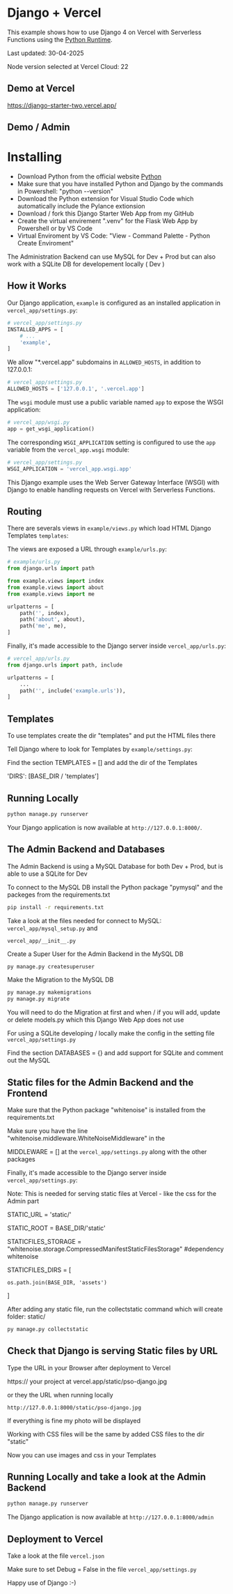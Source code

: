 

# Django + Vercel

This example shows how to use Django 4 on Vercel with Serverless Functions using the [Python Runtime](https://vercel.com/docs/concepts/functions/serverless-functions/runtimes/python).

Last updated: 30-04-2025

Node version selected at Vercel Cloud: 22

## Demo at Vercel

https://django-starter-two.vercel.app/

## Demo / Admin

# Installing

- Download Python from the official website [Python](https://python.org/)
- Make sure that you have installed Python and Django by the commands in Powershell: "python --version"
- Download the Python extension for Visual Studio Code which automatically include the Pylance extionsion
- Download / fork this Django Starter Web App from my GitHub
- Create the virtual envirement ".venv" for the Flask Web App by Powershell or by VS Code
- Virtual Enviroment by VS Code: "View - Command Palette - Python Create Enviroment"


The Administration Backend can use MySQL for Dev + Prod but can also work with a SQLite DB for developement locally ( Dev )

## How it Works

Our Django application, `example` is configured as an installed application in `vercel_app/settings.py`:

```python
# vercel_app/settings.py
INSTALLED_APPS = [
    # ...
    'example',
]
```

We allow "\*.vercel.app" subdomains in `ALLOWED_HOSTS`, in addition to 127.0.0.1:

```python
# vercel_app/settings.py
ALLOWED_HOSTS = ['127.0.0.1', '.vercel.app']
```

The `wsgi` module must use a public variable named `app` to expose the WSGI application:

```python
# vercel_app/wsgi.py
app = get_wsgi_application()
```

The corresponding `WSGI_APPLICATION` setting is configured to use the `app` variable from the `vercel_app.wsgi` module:

```python
# vercel_app/settings.py
WSGI_APPLICATION = 'vercel_app.wsgi.app'
```

This Django example uses the Web Server Gateway Interface (WSGI) with Django to enable handling requests on Vercel with Serverless Functions.

## Routing 

There are severals views in `example/views.py` which load HTML Django Templates `templates`:

The views are exposed a URL through `example/urls.py`:

```python
# example/urls.py
from django.urls import path

from example.views import index
from example.views import about
from example.views import me

urlpatterns = [
    path('', index),
    path('about', about),
    path('me', me),
]
```
Finally, it's made accessible to the Django server inside `vercel_app/urls.py`:

```python
# vercel_app/urls.py
from django.urls import path, include

urlpatterns = [
    ...
    path('', include('example.urls')),
]
```

## Templates

To use templates create the dir "templates" and put the HTML files there

Tell Django where to look for Templates by `example/settings.py`:

Find the section TEMPLATES = [] and add the dir of the Templates

'DIRS': [BASE_DIR / 'templates']

## Running Locally

```bash
python manage.py runserver
```
Your Django application is now available at `http://127.0.0.1:8000/`.

## The Admin Backend and Databases

The Admin Backend is using a MySQL Database for both Dev + Prod, but is able to use a SQLite for Dev

To connect to the MySQL DB install the Python package "pymysql" and the packeges from the requirements.txt

```bash
pip install -r requirements.txt
```

Take a look at the files needed for connect to MySQL: `vercel_app/mysql_setup.py` and 

`vercel_app/__init__.py`

Create a Super User for the Admin Backend in the MySQL DB

```bash
py manage.py createsuperuser
```

Make the Migration to the MySQL DB

```bash
py manage.py makemigrations
py manage.py migrate
```
You will need to do the Migration at first and when / if you will add, update or delete models.py which this Django Web App does not use

For using a SQLite developing / locally make the config in the setting file `vercel_app/settings.py`

Find the section DATABASES = {} and add support for SQLite and comment out the MySQL

## Static files for the Admin Backend and the Frontend

Make sure that the Python package "whitenoise" is installed from the requirements.txt

Make sure you have the line "whitenoise.middleware.WhiteNoiseMiddleware" in the 

MIDDLEWARE = [] at the `vercel_app/settings.py` along with the other packages

Finally, it's made accessible to the Django server inside `vercel_app/settings.py`:

Note: This is needed for serving static files at Vercel - like the css for the Admin part

STATIC_URL = 'static/'

STATIC_ROOT = BASE_DIR/'static' 

STATICFILES_STORAGE = "whitenoise.storage.CompressedManifestStaticFilesStorage" #dependency whitenoise

STATICFILES_DIRS = [

    os.path.join(BASE_DIR, 'assets')
]

After adding any static file, run the collectstatic command which will create folder: static/

```bash
py manage.py collectstatic
```
## Check that Django is serving Static files by URL

Type the URL in your Browser after deployment to Vercel

https:// your project at vercel.app/static/pso-django.jpg

or they the URL when running locally

`http://127.0.0.1:8000/static/pso-django.jpg`

If everything is fine my photo will be displayed

Working with CSS files will be the same by added CSS files to the dir "static"

Now you can use images and css in your Templates

## Running Locally and take a look at the Admin Backend

```bash
python manage.py runserver
```

The Django application is now available at `http://127.0.0.1:8000/admin`

## Deployment to Vercel

Take a look at the file `vercel.json`

Make sure to set Debug = False in the file `vercel_app/settings.py`

Happy use of Django :-)
